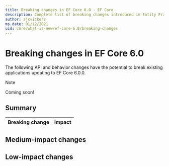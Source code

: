 ```yaml
---
title: Breaking changes in EF Core 6.0 - EF Core
description: Complete list of breaking changes introduced in Entity Framework Core 6.0
author: ajcvickers
ms.date: 01/12/2021
uid: core/what-is-new/ef-core-6.0/breaking-changes
---
```


# Breaking changes in EF Core 6.0

The following API and behavior changes have the potential to break existing applications updating to EF Core 6.0.0.

> [!NOTE]
> Coming soon!

## Summary

| **Breaking change**                                                                                                                   | **Impact** |
|:--------------------------------------------------------------------------------------------------------------------------------------|------------|

## Medium-impact changes

## Low-impact changes
